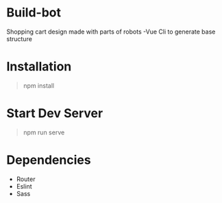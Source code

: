 # Build-bot
Shopping cart design made with parts of robots -Vue Cli to generate base structure

# Installation
>npm install

# Start Dev Server
> npm run serve

# Dependencies
- Router
- Eslint
- Sass
